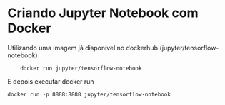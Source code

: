 # Criando Jupyter Notebook com Docker

Utilizando uma imagem já disponível no dockerhub (jupyter/tensorflow-notebook)

```script
    docker run jupyter/tensorflow-notebook
```

E depois executar docker run
```script
docker run -p 8888:8888 jupyter/tensorflow-notebook 
```